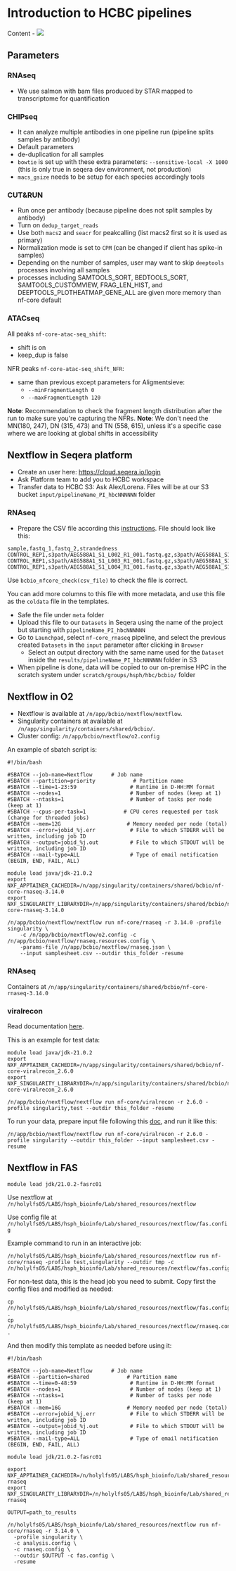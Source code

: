 # Introduction to HCBC pipelines

Content - ![](https://img.shields.io/badge/status-WorkInProgress-yellow)

## Parameters

### RNAseq

- We use salmon with bam files produced by STAR mapped to transcriptome for quantification

### CHIPseq

- It can analyze multiple antibodies in one pipeline run (pipeline splits samples by antibody)
- Default parameters
- de-duplication for all samples
- `bowtie` is set up with these extra parameters: `--sensitive-local -X 1000` (this is only true in seqera dev environment, not production)
- `macs_gsize` needs to be setup for each species accordingly tools

### CUT&RUN

- Run once per antibody (because pipeline does not split samples by antibody)
- Turn on `dedup_target_reads`
- Use both `macs2` and `seacr` for peakcalling (list macs2 first so it is used as primary)
- Normalization mode is set to `CPM` (can be changed if client has spike-in samples)
- Depending on the number of samples, user may want to skip `deeptools` processes involving all samples
- processes including SAMTOOLS_SORT, BEDTOOLS_SORT, SAMTOOLS_CUSTOMVIEW, FRAG_LEN_HIST, and DEEPTOOLS_PLOTHEATMAP_GENE_ALL are given more memory than nf-core default

### ATACseq

All peaks `nf-core-atac-seq_shift`:
- shift is on
- keep_dup is false

NFR peaks `nf-core-atac-seq_shift_NFR`:
- same than previous except parameters for Aligmentsieve:
  - `--minFragmentLength 0`
  - `--maxFragmentLength 120`

**Note**: Recommendation to check the fragment length distribution after the run to make sure you're capturing the NFRs.
**Note**: We don't need the MN(180, 247), DN (315, 473) and TN (558, 615), unless it's a specific case where we are looking at global shifts in accessibility

## Nextflow in Seqera platform

- Create an user here: https://cloud.seqera.io/login
- Ask Platform team to add you to HCBC workspace
- Transfer data to HCBC S3: Ask Alex/Lorena. Files will be at our S3 bucket `input/pipelineName_PI_hbcNNNNNN` folder

### RNAseq

- Prepare the CSV file according this [instructions](https://nf-co.re/rnaseq/3.14.0/docs/usage#multiple-runs-of-the-same-sample). File should look like this:

```csv
sample,fastq_1,fastq_2,strandedness
CONTROL_REP1,s3path/AEG588A1_S1_L002_R1_001.fastq.gz,s3path/AEG588A1_S1_L002_R2_001.fastq.gz,auto
CONTROL_REP1,s3path/AEG588A1_S1_L003_R1_001.fastq.gz,s3path/AEG588A1_S1_L003_R2_001.fastq.gz,auto
CONTROL_REP1,s3path/AEG588A1_S1_L004_R1_001.fastq.gz,s3path/AEG588A1_S1_L004_R2_001.fastq.gz,auto
```

Use `bcbio_nfcore_check(csv_file)` to check the file is correct.

You can add more columns to this file with more metadata, and use this file as the `coldata` file in the templates.

- Safe the file under `meta` folder
- Upload this file to our `Datasets` in Seqera using the name of the project but starting with `pipelineName_PI_hbcNNNNNN`
- Go to `Launchpad`, select `nf-core_rnaseq` pipeline, and select the previous created `Datasets` in the `input` parameter after clicking in `Browser`
  - Select an output directory with the same name used for the `Dataset` inside the `results/pipelineName_PI_hbcNNNNNN` folder in S3
- When pipeline is done, data will be copied to our on-premise HPC in the scratch system under `scratch/groups/hsph/hbc/bcbio/` folder


## Nextflow in O2

- Nextflow is available at `/n/app/bcbio/nextflow/nextflow`. 
- Singularity containers at available at `/n/app/singularity/containers/shared/bcbio/`.
- Cluster config: `/n/app/bcbio/nextflow/o2.config`

An example of sbatch script is:

```
#!/bin/bash

#SBATCH --job-name=Nextflow      # Job name
#SBATCH --partition=priority            # Partition name
#SBATCH --time=1-23:59                 # Runtime in D-HH:MM format
#SBATCH --nodes=1                      # Number of nodes (keep at 1)
#SBATCH --ntasks=1                     # Number of tasks per node (keep at 1)
#SBATCH --cpus-per-task=1            # CPU cores requested per task (change for threaded jobs)
#SBATCH --mem=12G                     # Memory needed per node (total)
#SBATCH --error=jobid_%j.err           # File to which STDERR will be written, including job ID
#SBATCH --output=jobid_%j.out          # File to which STDOUT will be written, including job ID
#SBATCH --mail-type=ALL                # Type of email notification (BEGIN, END, FAIL, ALL)

module load java/jdk-21.0.2
export NXF_APPTAINER_CACHEDIR=/n/app/singularity/containers/shared/bcbio/nf-core-rnaseq-3.14.0
export NXF_SINGULARITY_LIBRARYDIR=/n/app/singularity/containers/shared/bcbio/nf-core-rnaseq-3.14.0

/n/app/bcbio/nextflow/nextflow run nf-core/rnaseq -r 3.14.0 -profile singularity \
    -c /n/app/bcbio/nextflow/o2.config -c /n/app/bcbio/nextflow/rnaseq.resources.config \
    -params-file /n/app/bcbio/nextflow/rnaseq.json \
    --input samplesheet.csv --outdir this_folder -resume
```

### RNAseq

Containers at `/n/app/singularity/containers/shared/bcbio/nf-core-rnaseq-3.14.0`

### viralrecon

Read documentation [here](https://nf-co.re/viralrecon/2.6.0/). 


This is an example for test data:

```
module load java/jdk-21.0.2
export NXF_APPTAINER_CACHEDIR=/n/app/singularity/containers/shared/bcbio/nf-core-viralrecon_2.6.0
export NXF_SINGULARITY_LIBRARYDIR=/n/app/singularity/containers/shared/bcbio/nf-core-viralrecon_2.6.0

/n/app/bcbio/nextflow/nextflow run nf-core/viralrecon -r 2.6.0 -profile singularity,test --outdir this_folder -resume

```
To run your data, prepare input file following this [doc](https://nf-co.re/viralrecon/2.6.0/docs/usage/#samplesheet-format), and run it like this:

```
/n/app/bcbio/nextflow/nextflow run nf-core/viralrecon -r 2.6.0 -profile singularity --outdir this_folder --input samplesheet.csv -resume
```

## Nextflow in FAS


```
module load jdk/21.0.2-fasrc01
```

Use nextflow at `/n/holylfs05/LABS/hsph_bioinfo/Lab/shared_resources/nextflow`

Use config file at `/n/holylfs05/LABS/hsph_bioinfo/Lab/shared_resources/nextflow/fas.config`

Example command to run in an interactive job:

```
/n/holylfs05/LABS/hsph_bioinfo/Lab/shared_resources/nextflow run nf-core/rnaseq -profile test,singularity --outdir tmp -c /n/holylfs05/LABS/hsph_bioinfo/Lab/shared_resources/nextflow/fas.config
```

For non-test data, this is the head job you need to submit. Copy first the config files and modified as  needed:

```
cp /n/holylfs05/LABS/hsph_bioinfo/Lab/shared_resources/nextflow/fas.config .
cp /n/holylfs05/LABS/hsph_bioinfo/Lab/shared_resources/nextflow/rnaseq.config .
```

And then modify this template as needed before using it:

```
#!/bin/bash

#SBATCH --job-name=Nextflow      # Job name
#SBATCH --partition=shared            # Partition name
#SBATCH --time=0-48:59                 # Runtime in D-HH:MM format
#SBATCH --nodes=1                      # Number of nodes (keep at 1)
#SBATCH --ntasks=1                     # Number of tasks per node (keep at 1)
#SBATCH --mem=16G                     # Memory needed per node (total)
#SBATCH --error=jobid_%j.err           # File to which STDERR will be written, including job ID
#SBATCH --output=jobid_%j.out          # File to which STDOUT will be written, including job ID
#SBATCH --mail-type=ALL                # Type of email notification (BEGIN, END, FAIL, ALL)

module load jdk/21.0.2-fasrc01

export NXF_APPTAINER_CACHEDIR=/n/holylfs05/LABS/hsph_bioinfo/Lab/shared_resources/nextflow/nfcore-rnaseq
export NXF_SINGULARITY_LIBRARYDIR=/n/holylfs05/LABS/hsph_bioinfo/Lab/shared_resources/nextflow/nfcore-rnaseq

OUTPUT=path_to_results

/n/holylfs05/LABS/hsph_bioinfo/Lab/shared_resources/nextflow run nf-core/rnaseq -r 3.14.0 \
  -profile singularity \
  -c analysis.config \
  -c rnaseq.config \ 
  --outdir $OUTPUT -c fas.config \
  -resume
```
